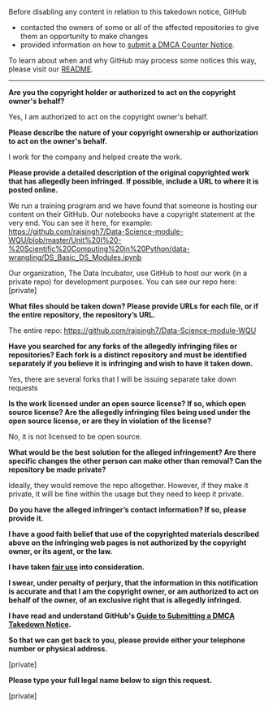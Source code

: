 Before disabling any content in relation to this takedown notice, GitHub
- contacted the owners of some or all of the affected repositories to give them an opportunity to make changes
- provided information on how to [submit a DMCA Counter Notice](https://docs.github.com/en/articles/guide-to-submitting-a-dmca-counter-notice).

To learn about when and why GitHub may process some notices this way, please visit our [README](https://github.com/github/dmca/blob/master/README.md).

---

**Are you the copyright holder or authorized to act on the copyright owner's behalf?**

Yes, I am authorized to act on the copyright owner's behalf.

**Please describe the nature of your copyright ownership or authorization to act on the owner's behalf.**

I work for the company and helped create the work.

**Please provide a detailed description of the original copyrighted work that has allegedly been infringed. If possible, include a URL to where it is posted online.**

We run a training program and we have found that someone is hosting our content on their GitHub. Our notebooks have a copyright statement at the very end. You can see it here, for example: https://github.com/rajsingh7/Data-Science-module-WQU/blob/master/Unit%20I%20-%20Scientific%20Computing%20in%20Python/data-wrangling/DS_Basic_DS_Modules.ipynb

Our organization, The Data Incubator, use GitHub to host our work (in a private repo) for development purposes. You can see our repo here: [private]

**What files should be taken down? Please provide URLs for each file, or if the entire repository, the repository’s URL.**

The entire repo: https://github.com/rajsingh7/Data-Science-module-WQU

**Have you searched for any forks of the allegedly infringing files or repositories? Each fork is a distinct repository and must be identified separately if you believe it is infringing and wish to have it taken down.**

Yes, there are several forks that I will be issuing separate take down requests

**Is the work licensed under an open source license? If so, which open source license? Are the allegedly infringing files being used under the open source license, or are they in violation of the license?**

No, it is not licensed to be open source.

**What would be the best solution for the alleged infringement? Are there specific changes the other person can make other than removal? Can the repository be made private?**

Ideally, they would remove the repo altogether. However, if they make it private, it will be fine within the usage but they need to keep it private.

**Do you have the alleged infringer’s contact information? If so, please provide it.**

**I have a good faith belief that use of the copyrighted materials described above on the infringing web pages is not authorized by the copyright owner, or its agent, or the law.**

**I have taken <a href="https://www.lumendatabase.org/topics/22">fair use</a> into consideration.**

**I swear, under penalty of perjury, that the information in this notification is accurate and that I am the copyright owner, or am authorized to act on behalf of the owner, of an exclusive right that is allegedly infringed.**

**I have read and understand GitHub's <a href="https://docs.github.com/articles/guide-to-submitting-a-dmca-takedown-notice/">Guide to Submitting a DMCA Takedown Notice</a>.**

**So that we can get back to you, please provide either your telephone number or physical address.**

[private]

**Please type your full legal name below to sign this request.**

[private]
